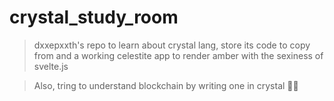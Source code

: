 # crystal_study_room
>dxxepxxth's repo to learn about crystal lang, 
>store its code to copy from and a working celestite app 
>to render amber with the sexiness of svelte.js

>Also, tring to understand blockchain by writing one in crystal 😮‍💨
